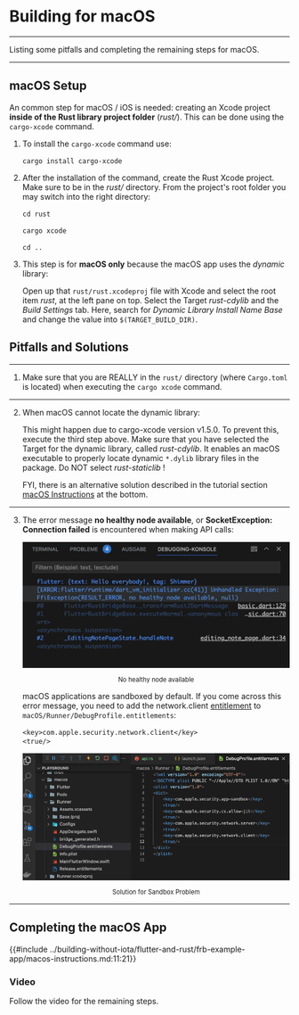 # Building for macOS

---

Listing some pitfalls and completing the remaining steps for macOS.

---

## macOS Setup

An common step for macOS / iOS is needed: creating an Xcode project **inside of the Rust library project folder** (_rust/_). This can be done using the `cargo-xcode` command.

1. To install the `cargo-xcode` command use:

   ```
   cargo install cargo-xcode
   ```

2. After the installation of the command, create the Rust Xcode project. Make sure to be in the _rust/_ directory. From the project's root folder you may switch into the right directory:

   ```
   cd rust
   ```

   ```
   cargo xcode
   ```

   ```
   cd ..
   ```

3. This step is for **macOS only** because the macOS app uses the _dynamic_ library:

   Open up that `rust/rust.xcodeproj` file with Xcode and select the root item _rust_, at the left pane on top.
   Select the Target _rust-cdylib_ and the _Build Settings_ tab. Here, search for _Dynamic Library Install Name Base_ and change the value into `$(TARGET_BUILD_DIR)`.

## Pitfalls and Solutions

---

1. Make sure that you are REALLY in the `rust/` directory (where `Cargo.toml` is located) when executing the `cargo xcode` command.

---

2. When macOS cannot locate the dynamic library:

   This might happen due to cargo-xcode version v1.5.0. To prevent this, execute the third step above. Make sure that you have selected the Target for the dynamic library, called _rust-cdylib_. It enables an macOS executable to properly locate dynamic `*.dylib` library files in the package. Do NOT select _rust-staticlib_ !

   FYI, there is an alternative solution described in the tutorial section [macOS Instructions](../building-without-iota/flutter-and-rust/frb-example-app/macos-instructions.md) at the bottom.

---

3. The error message **no healthy node available**, or **SocketException: Connection failed** is encountered when making API calls:

   <figure style="margin:0;"><img src="../assets/macos_instructions/macos-pitfall-2.png" alt="no healthy node available"><figcaption style="font-size: 0.8em;text-align:center;"><p>No healthy node available</p></figcaption></figure>

   macOS applications are sandboxed by default. If you come across this error message, you need to add the network.client [entitlement](https://docs.flutter.dev/platform-integration/macos/building#entitlements-and-the-app-sandbox) to `macOS/Runner/DebugProfile.entitlements`:

   ```
   <key>com.apple.security.network.client</key>
   <true/>
   ```

   <figure style="margin:0;"><img src="../assets/macos_instructions/macos-pitfall-1.png" alt="network.client entitlement"><figcaption style="font-size: 0.8em;text-align:center;"><p>Solution for Sandbox Problem</p></figcaption></figure>

---

## Completing the macOS App

{{#include ../building-without-iota/flutter-and-rust/frb-example-app/macos-instructions.md:11:21}}

### Video

Follow the video for the remaining steps.
